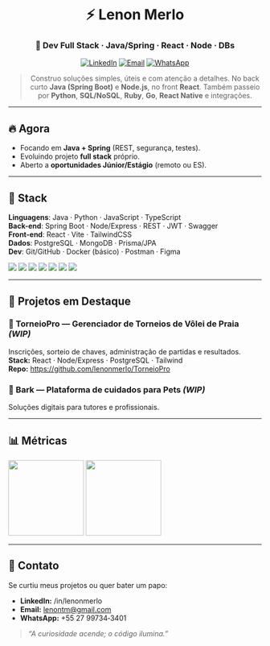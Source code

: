 <!-- README de Perfil - Lenon Merlo (Tema NEON) -->
<div align="center">

# ⚡️ Lenon Merlo
### 🚀 Dev **Full Stack** · Java/Spring · React · Node · DBs

[![LinkedIn](https://img.shields.io/badge/LinkedIn-lenonmerlo-00F0FF?style=for-the-badge&logo=linkedin&logoColor=111827)](https://www.linkedin.com/in/lenonmerlo)
[![Email](https://img.shields.io/badge/Email-lenontm%40gmail.com-FF00E6?style=for-the-badge&logo=gmail&logoColor=111827)](mailto:lenontm@gmail.com)
[![WhatsApp](https://img.shields.io/badge/WhatsApp-+55%2027%2099734--3401-39FF14?style=for-the-badge&logo=whatsapp&logoColor=111827)](https://wa.me/5527997343401)

> Construo soluções simples, úteis e com atenção a detalhes. No back curto **Java (Spring Boot)** e **Node.js**, no front **React**. Também passeio por **Python**, **SQL/NoSQL**, **Ruby**, **Go**, **React Native** e integrações.

</div>

---

## 🔥 Agora
- Focando em **Java + Spring** (REST, segurança, testes).  
- Evoluindo projeto **full stack** próprio.  
- Aberto a **oportunidades Júnior/Estágio** (remoto ou ES).

---

## 🧰 Stack
**Linguagens**: Java · Python · JavaScript · TypeScript  
**Back-end**: Spring Boot · Node/Express · REST · JWT · Swagger  
**Front-end**: React · Vite · TailwindCSS  
**Dados**: PostgreSQL · MongoDB · Prisma/JPA  
**Dev**: Git/GitHub · Docker (básico) · Postman · Figma

<p align="left">
  <img src="https://img.shields.io/badge/Java-ED8B00?style=for-the-badge&logo=openjdk&logoColor=111827" />
  <img src="https://img.shields.io/badge/Python-00F0FF?style=for-the-badge&logo=python&logoColor=111827" />
  <img src="https://img.shields.io/badge/TypeScript-3178C6?style=for-the-badge&logo=typescript&logoColor=111827" />
  <img src="https://img.shields.io/badge/React-61DAFB?style=for-the-badge&logo=react&logoColor=111827" />
  <img src="https://img.shields.io/badge/Spring_Boot-39FF14?style=for-the-badge&logo=springboot&logoColor=111827" />
  <img src="https://img.shields.io/badge/PostgreSQL-00F0FF?style=for-the-badge&logo=postgresql&logoColor=111827" />
  <img src="https://img.shields.io/badge/MongoDB-39FF14?style=for-the-badge&logo=mongodb&logoColor=111827" />
</p>

---

## 🌟 Projetos em Destaque

### 🎯 TorneioPro — Gerenciador de Torneios de Vôlei de Praia _(WIP)_
Inscrições, sorteio de chaves, administração de partidas e resultados.  
**Stack:** React · Node/Express · PostgreSQL · Tailwind  
**Repo:** https://github.com/lenonmerlo/TorneioPro

### 🐾 Bark — Plataforma de cuidados para Pets _(WIP)_
Soluções digitais para tutores e profissionais.
<!-- Quando houver repo público, adicionar link -->

<!-- Você pode fixar seus repositórios no perfil para destacá-los visualmente. -->

---

## 📊 Métricas
<p align="left">
  <img src="https://github-readme-stats.vercel.app/api?username=lenonmerlo&show_icons=true&theme=tokyonight&hide_title=true" height="150" />
  <img src="https://github-readme-stats.vercel.app/api/top-langs/?username=lenonmerlo&layout=compact&theme=tokyonight" height="150" />
</p>

---

## 💬 Contato
Se curtiu meus projetos ou quer bater um papo:
- **LinkedIn:** /in/lenonmerlo  
- **Email:** lenontm@gmail.com  
- **WhatsApp:** +55 27 99734‑3401

> _“A curiosidade acende; o código ilumina.”_

